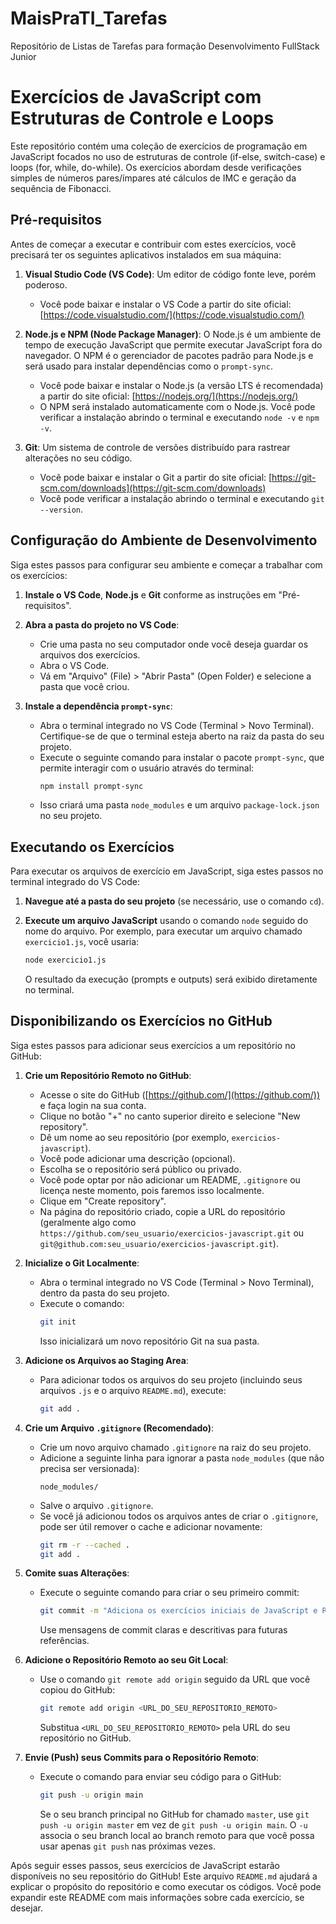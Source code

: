 # MaisPraTI_Tarefas
Repositório de Listas de Tarefas para formação Desenvolvimento FullStack Junior

# Exercícios de JavaScript com Estruturas de Controle e Loops

Este repositório contém uma coleção de exercícios de programação em JavaScript focados no uso de estruturas de controle (if-else, switch-case) e loops (for, while, do-while). Os exercícios abordam desde verificações simples de números pares/ímpares até cálculos de IMC e geração da sequência de Fibonacci.

## Pré-requisitos

Antes de começar a executar e contribuir com estes exercícios, você precisará ter os seguintes aplicativos instalados em sua máquina:

1.  **Visual Studio Code (VS Code)**: Um editor de código fonte leve, porém poderoso.
    * Você pode baixar e instalar o VS Code a partir do site oficial: [https://code.visualstudio.com/](https://code.visualstudio.com/)

2.  **Node.js e NPM (Node Package Manager)**: O Node.js é um ambiente de tempo de execução JavaScript que permite executar JavaScript fora do navegador. O NPM é o gerenciador de pacotes padrão para Node.js e será usado para instalar dependências como o `prompt-sync`.
    * Você pode baixar e instalar o Node.js (a versão LTS é recomendada) a partir do site oficial: [https://nodejs.org/](https://nodejs.org/)
    * O NPM será instalado automaticamente com o Node.js. Você pode verificar a instalação abrindo o terminal e executando `node -v` e `npm -v`.

3.  **Git**: Um sistema de controle de versões distribuído para rastrear alterações no seu código.
    * Você pode baixar e instalar o Git a partir do site oficial: [https://git-scm.com/downloads](https://git-scm.com/downloads)
    * Você pode verificar a instalação abrindo o terminal e executando `git --version`.

## Configuração do Ambiente de Desenvolvimento

Siga estes passos para configurar seu ambiente e começar a trabalhar com os exercícios:

1.  **Instale o VS Code**, **Node.js** e **Git** conforme as instruções em "Pré-requisitos".

2.  **Abra a pasta do projeto no VS Code**:
    * Crie uma pasta no seu computador onde você deseja guardar os arquivos dos exercícios.
    * Abra o VS Code.
    * Vá em "Arquivo" (File) > "Abrir Pasta" (Open Folder) e selecione a pasta que você criou.

3.  **Instale a dependência `prompt-sync`**:
    * Abra o terminal integrado no VS Code (Terminal > Novo Terminal). Certifique-se de que o terminal esteja aberto na raiz da pasta do seu projeto.
    * Execute o seguinte comando para instalar o pacote `prompt-sync`, que permite interagir com o usuário através do terminal:
        ```bash
        npm install prompt-sync
        ```
    * Isso criará uma pasta `node_modules` e um arquivo `package-lock.json` no seu projeto.

## Executando os Exercícios

Para executar os arquivos de exercício em JavaScript, siga estes passos no terminal integrado do VS Code:

1.  **Navegue até a pasta do seu projeto** (se necessário, use o comando `cd`).

2.  **Execute um arquivo JavaScript** usando o comando `node` seguido do nome do arquivo. Por exemplo, para executar um arquivo chamado `exercicio1.js`, você usaria:
    ```bash
    node exercicio1.js
    ```
    O resultado da execução (prompts e outputs) será exibido diretamente no terminal.

## Disponibilizando os Exercícios no GitHub

Siga estes passos para adicionar seus exercícios a um repositório no GitHub:

1.  **Crie um Repositório Remoto no GitHub**:
    * Acesse o site do GitHub ([https://github.com/](https://github.com/)) e faça login na sua conta.
    * Clique no botão "+" no canto superior direito e selecione "New repository".
    * Dê um nome ao seu repositório (por exemplo, `exercicios-javascript`).
    * Você pode adicionar uma descrição (opcional).
    * Escolha se o repositório será público ou privado.
    * Você pode optar por não adicionar um README, `.gitignore` ou licença neste momento, pois faremos isso localmente.
    * Clique em "Create repository".
    * Na página do repositório criado, copie a URL do repositório (geralmente algo como `https://github.com/seu_usuario/exercicios-javascript.git` ou `git@github.com:seu_usuario/exercicios-javascript.git`).

2.  **Inicialize o Git Localmente**:
    * Abra o terminal integrado no VS Code (Terminal > Novo Terminal), dentro da pasta do seu projeto.
    * Execute o comando:
        ```bash
        git init
        ```
        Isso inicializará um novo repositório Git na sua pasta.

3.  **Adicione os Arquivos ao Staging Area**:
    * Para adicionar todos os arquivos do seu projeto (incluindo seus arquivos `.js` e o arquivo `README.md`), execute:
        ```bash
        git add .
        ```

4.  **Crie um Arquivo `.gitignore` (Recomendado)**:
    * Crie um novo arquivo chamado `.gitignore` na raiz do seu projeto.
    * Adicione a seguinte linha para ignorar a pasta `node_modules` (que não precisa ser versionada):
        ```
        node_modules/
        ```
    * Salve o arquivo `.gitignore`.
    * Se você já adicionou todos os arquivos antes de criar o `.gitignore`, pode ser útil remover o cache e adicionar novamente:
        ```bash
        git rm -r --cached .
        git add .
        ```

5.  **Comite suas Alterações**:
    * Execute o seguinte comando para criar o seu primeiro commit:
        ```bash
        git commit -m "Adiciona os exercícios iniciais de JavaScript e README"
        ```
        Use mensagens de commit claras e descritivas para futuras referências.

6.  **Adicione o Repositório Remoto ao seu Git Local**:
    * Use o comando `git remote add origin` seguido da URL que você copiou do GitHub:
        ```bash
        git remote add origin <URL_DO_SEU_REPOSITORIO_REMOTO>
        ```
        Substitua `<URL_DO_SEU_REPOSITORIO_REMOTO>` pela URL do seu repositório no GitHub.

7.  **Envie (Push) seus Commits para o Repositório Remoto**:
    * Execute o comando para enviar seu código para o GitHub:
        ```bash
        git push -u origin main
        ```
        Se o seu branch principal no GitHub for chamado `master`, use `git push -u origin master` em vez de `git push -u origin main`. O `-u` associa o seu branch local ao branch remoto para que você possa usar apenas `git push` nas próximas vezes.

Após seguir esses passos, seus exercícios de JavaScript estarão disponíveis no seu repositório do GitHub! Este arquivo `README.md` ajudará a explicar o propósito do repositório e como executar os códigos. Você pode expandir este README com mais informações sobre cada exercício, se desejar.
